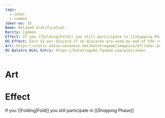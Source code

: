 ```yaml
---
tags:
  - joker
  - common
Joker-no: 35
Name: Delayed Gratification
Rarity: Common
Effect: If you [[Folding|Fold]] you still participate in [[Shopping Phase]]
OG Effect: Earn $2 per discard if no discards are used by end of the round
Art: https://static.wikia.nocookie.net/balatrogame/images/e/ef/Joker.png/revision/latest?cb=20230925003651
OG Balatro Wiki Entry: https://balatrogame.fandom.com/wiki/Joker
---
```

# Art
# Effect
If you [[Folding|Fold]] you still participate in [[Shopping Phase]]